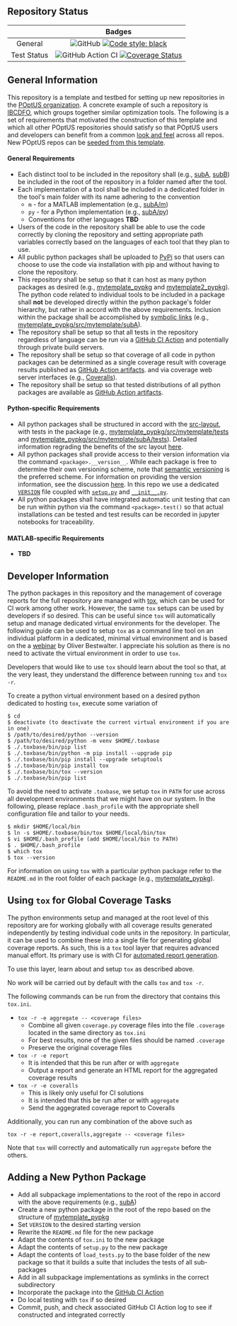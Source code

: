 ## Repository Status

|             | Badges |
|:-----------:|:------:|
| General     | ![GitHub](https://img.shields.io/github/license/POptUS/template_repo) [![Code style: black](https://img.shields.io/badge/code%20style-black-000000.svg)](https://github.com/psf/black) |
| Test Status | ![GitHub Action CI](https://github.com/POptUS/template_repo/actions/workflows/github-ci-action.yml/badge.svg) [![Coverage Status](https://coveralls.io/repos/github/POptUS/template_repo/badge.svg?branch=main)](https://coveralls.io/github/POptUS/template_repo?branch=main) |

## General Information
This repository is a template and testbed for setting up new repositories in the
[POptUS organization](https://github.com/POptUS).  A concrete example of such a repository is
[IBCDFO](https://github.com/POptUS/IBCDFO/tree/main), which groups together similar optimization tools.
The following is a set of requirements that motivated the construction of this
template and which all other POptUS repositories should satisfy so that POptUS users
and developers can benefit from a common [look and feel](https://en.wikipedia.org/wiki/Look_and_feel) across all repos.  New POptUS
repos can be [seeded from this template](https://docs.github.com/en/repositories/creating-and-managing-repositories/creating-a-repository-from-a-template).

#### General Requirements
* Each distinct tool to be included in the repository shall (e.g., [subA](https://github.com/POptUS/template_repo/tree/main/subA),
  [subB](https://github.com/POptUS/template_repo/tree/main/subB)) be included in the root of the repository in a folder named after the
  tool.
* Each implementation of a tool shall be included in a dedicated folder in the
  tool's main folder with its name adhering to the convention
  * `m` - for a MATLAB implementation (e.g., [subA/m](https://github.com/POptUS/template_repo/tree/main/subA/m))
  * `py` - for a Python implementation (e.g., [subA/py](https://github.com/POptUS/template_repo/tree/main/subA/py))
  * Conventions for other languages __TBD__
* Users of the code in the repository shall be able to use the code correctly by
  cloning the repository and setting appropriate path variables correctly based
  on the languages of each tool that they plan to use.
* All public python packages shall be uploaded to [PyPi](https://pypi.org) so that users can choose
  to use the code via installation with pip and without having to clone the repository.
* This repository shall be setup so that it can host as many python packages as
  desired (e.g., [mytemplate_pypkg](https://github.com/POptUS/template_repo/tree/main/mytemplate_pypkg) and
  [mytemplate2_pypkg](https://github.com/POptUS/template_repo/tree/main/mytemplate2_pypkg)).  The python code
  related to individual tools to be included in a package shall __not__ be
  developed directly within the python package's folder hierarchy, but rather in
  accord with the above requirements.  Inclusion within the package shall be
  accomplished by [symbolic links](https://en.wikipedia.org/wiki/Symbolic_link)
  (e.g., [mytemplate_pypkg/src/mytemplate/subA](https://github.com/POptUS/template_repo/blob/main/mytemplate_pypkg/src/mytemplate/subA)).
* The repository shall be setup so that all tests in the repository regardless
  of language can be run via a [GitHub CI Action](https://github.com/POptUS/template_repo/blob/main/.github/workflows/github-ci-action.yml)
  and potentially through private build servers.
* The repository shall be setup so that coverage of all code in python packages
  can be determined as a single coverage result with coverage results published as
  [GitHub Action artifacts](https://github.com/POptUS/template_repo/actions/runs/6005607898).
  and via coverage web server interfaces (e.g., [Coveralls](https://coveralls.io/github/POptUS/template_repo)).
* The repository shall be setup so that tested distributions of all python packages are available as
  [GitHub Action artifacts](https://github.com/POptUS/template_repo/actions/runs/6005607898).

#### Python-specific Requirements
* All python packages shall be structured in accord with the [src-layout](https://setuptools.pypa.io/en/latest/userguide/package_discovery.html#src-layout),
  with tests in the package (e.g., [mytemplate_pypkg/src/mytemplate/tests](https://github.com/POptUS/template_repo/tree/main/mytemplate_pypkg/src/mytemplate/tests) and
  [mytemplate_pypkg/src/mytemplate/subA/tests](https://github.com/POptUS/template_repo/tree/main/subA/py/tests)).
  Detailed information regrading the benefits of the src layout [here](https://blog.ionelmc.ro/2014/05/25/python-packaging/).
* All python packages shall provide access to their version information via the
  command `<package>.__version__`.  While each package is free to determine
  their own versioning scheme, note that
  [semantic versioning](https://packaging.python.org/en/latest/guides/distributing-packages-using-setuptools/?highlight=version#semantic-versioning-preferred)
  is the preferred scheme.  For information on providing the version
  information, see the discussion
  [here](https://packaging.python.org/guides/single-sourcing-package-version/#single-sourcing-the-version).
  In this repo we use a dedicated [`VERSION`](https://github.com/POptUS/template_repo/blob/main/mytemplate_pypkg/VERSION) file coupled with
  [`setup.py`](https://github.com/POptUS/template_repo/blob/main/mytemplate_pypkg/setup.py)
  and [`__init__.py`](https://github.com/POptUS/template_repo/blob/main/mytemplate_pypkg/src/mytemplate/__init__.py). 
* All python packages shall have integrated automatic unit testing that can be
  run within python via the command `<package>.test()` so that actual
  installations can be tested and test results can be recorded in jupyter
  notebooks for traceability.

#### MATLAB-specific Requirements
* __TBD__

## Developer Information
The python packages in this repository and the management of coverage reports
for the full repository are managed with
[tox](https://tox.wiki/en/latest/index.html), which can be used for CI work
among other work.  However, the same `tox` setups can be used by developers if
so desired.  This can be useful since `tox` will automatically setup and manage
dedicated virtual environments for the developer.  The following guide can be
used to setup `tox` as a command line tool on an individual platform in a
dedicated, minimal virtual environment and is based on the a
[webinar](https://www.youtube.com/watch?v=PrAyvH-tm8E) by Oliver Bestwalter.  I
appreciate his solution as there is no need to activate the virtual environment
in order to use `tox`.

Developers that would like to use `tox` should learn about the tool so that, at
the very least, they understand the difference between running `tox` and `tox
-r`.

To create a python virtual environment based on a desired python dedicated to
hosting `tox`, execute some variation of
```
$ cd
$ deactivate (to deactivate the current virtual environment if you are in one)
$ /path/to/desired/python --version
$ /path/to/desired/python -m venv $HOME/.toxbase
$ ./.toxbase/bin/pip list
$ ./.toxbase/bin/python -m pip install --upgrade pip
$ ./.toxbase/bin/pip install --upgrade setuptools
$ ./.toxbase/bin/pip install tox
$ ./.toxbase/bin/tox --version
$ ./.toxbase/bin/pip list
```

To avoid the need to activate `.toxbase`, we setup `tox` in `PATH` for use
across all development environments that we might have on our system. In the
following, please replace `.bash_profile` with the appropriate shell
configuration file and tailor to your needs.
```
$ mkdir $HOME/local/bin
$ ln -s $HOME/.toxbase/bin/tox $HOME/local/bin/tox
$ vi $HOME/.bash_profile (add $HOME/local/bin to PATH)
$ . $HOME/.bash_profile
$ which tox
$ tox --version
```

For information on using `tox` with a particular python package refer to the
`README.md` in the root folder of each package (e.g.,
[mytemplate_pypkg](https://github.com/POptUS/template_repo/blob/main/mytemplate_pypkg/README.md)).

## Using `tox` for Global Coverage Tasks
The python environments setup and managed at the root level of this repository
are for working globally with all coverage results generated independently by
testing individual code units in the repository.  In particular, it can be used
to combine these into a single file for generating global coverage reports.  As
such, this is a `tox` tool layer that requires advanced manual effort.  Its
primary use is with CI for
[automated report generation](https://github.com/POptUS/template_repo/blob/main/.github/workflows/github-ci-action.yml).

To use this layer, learn about and setup `tox` as described above.

No work will be carried out by default with the calls `tox` and `tox -r`.

The following commands can be run from the directory that contains this
`tox.ini`.
* `tox -r -e aggregate -- <coverage files>`
  * Combine all given `coverage.py` coverage files into the file `.coverage`
    located in the same directory as `tox.ini`
  * For best results, none of the given files should be named `.coverage`
  * Preserve the original coverage files
* `tox -r -e report`
  * It is intended that this be run after or with `aggregate`
  * Output a report and generate an HTML report for the aggregated coverage results
* `tox -r -e coveralls`
  * This is likely only useful for CI solutions
  * It is intended that this be run after or with `aggregate`
  * Send the aggegrated coverage report to Coveralls

Additionally, you can run any combination of the above such as
```
tox -r -e report,coveralls,aggregate -- <coverage files>
```
Note that `tox` will correctly and automatically run `aggregate` before the others.

## Adding a New Python Package
* Add all subpackage implementations to the root of the repo in accord with the above requirements (e.g., [subA](https://github.com/POptUS/template_repo/tree/main/subA))
* Create a new python package in the root of the repo based on the structure of [mytemplate_pypkg](https://github.com/POptUS/template_repo/tree/main/mytemplate_pypkg)
* Set `VERSION` to the desired starting version
* Rewrite the `README.md` file for the new package
* Adapt the contents of `tox.ini` to the new package
* Adapt the contents of `setup.py` to the new package
* Adapt the contents of `load_tests.py` to the base folder of the new package so
  that it builds a suite that includes the tests of all sub-packages
* Add in all subpackage implementations as symlinks in the correct subdirectory
* Incorporate the package into the [GitHub CI Action](https://github.com/POptUS/template_repo/blob/main/.github/workflows/github-ci-action.yml)
* Do local testing with `tox` if so desired
* Commit, push, and check associated GitHub CI Action log to see if constructed and integrated correctly
